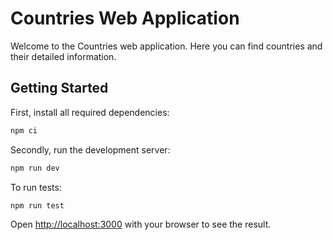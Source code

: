 # Countries Web Application

Welcome to the Countries web application. Here you can find countries and their detailed information.

## Getting Started

First, install all required dependencies:

```bash
npm ci
```

Secondly, run the development server:

```bash
npm run dev
```

To run tests:

```bash
npm run test
```

Open [http://localhost:3000](http://localhost:3000) with your browser to see the result.
